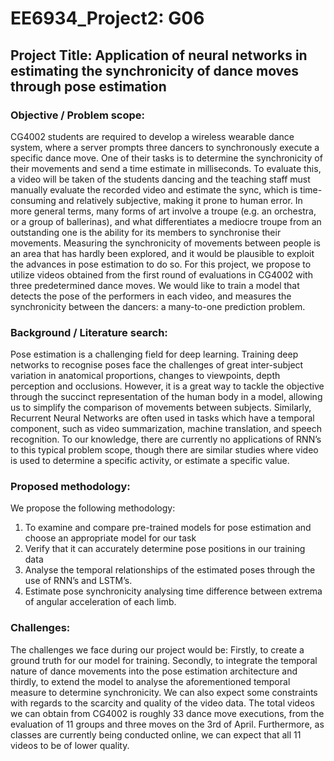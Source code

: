 # EE6934_Project2: G06

## Project Title: Application of neural networks in estimating the synchronicity of dance moves through pose estimation

### Objective / Problem scope:

CG4002 students are required to develop a wireless wearable dance system, where a server prompts three dancers to synchronously execute a specific dance move. One of their tasks is to determine the synchronicity of their movements and send a time estimate in milliseconds. To evaluate this, a video will be taken of the students dancing and the teaching staff must manually evaluate the recorded video and estimate the sync, which is time-consuming and relatively subjective, making it prone to human error.
In more general terms, many forms of art involve a troupe (e.g. an orchestra, or a group of ballerinas), and what differentiates a mediocre troupe from an outstanding one is the ability for its members to synchronise their movements. Measuring the synchronicity of movements between people is an area that has hardly been explored, and it would be plausible to exploit the advances in pose estimation to do so. For this project, we propose to utilize videos obtained from the first round of evaluations in CG4002 with three predetermined dance moves. We would like to train a model that detects the pose of the performers in each video, and measures the synchronicity between the dancers: a many-to-one prediction problem. 

### Background / Literature search:

Pose estimation is a challenging field for deep learning. Training deep networks to recognise poses face the challenges of great inter-subject variation in anatomical proportions, changes to viewpoints, depth perception and occlusions. However, it is a great way to tackle the objective through the succinct representation of the human body in a model, allowing us to simplify the comparison of movements between subjects. Similarly, Recurrent Neural Networks are often used in tasks which have a temporal component, such as video summarization, machine translation, and speech recognition. To our knowledge, there are currently no applications of RNN’s to this typical problem scope, though there are similar studies where video is used to determine a specific activity, or estimate a specific value. 

### Proposed methodology:

We propose the following methodology:
1.	To examine and compare pre-trained models for pose estimation and choose an appropriate model for our task 
2.	Verify that it can accurately determine pose positions in our training data
3.	Analyse the temporal relationships of the estimated poses through the use of RNN’s and LSTM’s. 
4.	Estimate pose synchronicity analysing time difference between extrema of angular acceleration of each limb.

### Challenges:

The challenges we face during our project would be: Firstly, to create a ground truth for our model for training. Secondly, to integrate the temporal nature of dance movements into the pose estimation architecture and thirdly, to extend the model to analyse the aforementioned temporal measure to determine synchronicity. We can also expect some constraints with regards to the scarcity and quality of the video data. The total videos we can obtain from CG4002 is roughly 33 dance move executions, from the evaluation of 11 groups and three moves on the 3rd of April. Furthermore, as classes are currently being conducted online, we can expect that all 11 videos to be of lower quality. 

